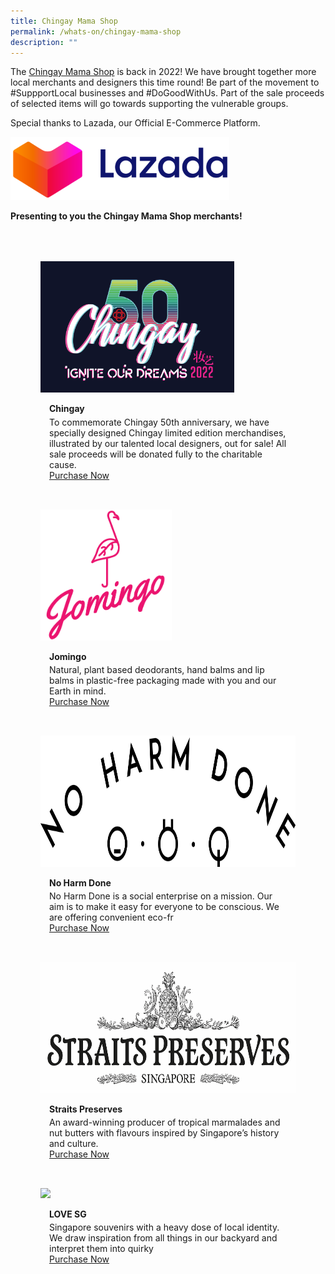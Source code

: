 ```yaml
---
title: Chingay Mama Shop
permalink: /whats-on/chingay-mama-shop
description: ""
---
```

The [Chingay Mama Shop](https://pages.lazada.sg/wow/gcp/route/lazada/sg/upr_1000345_lazada/channel/sg/upr-router/sg?hybrid=1&amp;data_prefetch=true&amp;prefetch_replace=1&amp;at_iframe=1&amp;wh_pid=/lazada/channel/sg/chingay2022/chingaymamashop2022) is back in 2022!  We have brought together more local merchants and designers this time round! Be part of the movement to #SuppportLocal businesses and #DoGoodWithUs.  Part of the sale proceeds of selected items will go towards supporting the vulnerable groups. 

Special thanks to Lazada, our Official E-Commerce Platform. 

<img style="width:350px" alt="lazada" src="/images/lazada.png">

**Presenting to you the Chingay Mama Shop merchants!**

<ul style="display: grid; grid-template-columns: repeat(auto-fit, minmax(300px, 1fr)); gap: 2rem; margin: 4rem 5vw; padding: 0; list-style-type: none;">
	<li>
		<div style="position: relative; display: block; height: 100%;  overflow: hidden; text-decoration: none;">
			<img style="height:210px;width:auto;" src="/images/MamaShop/chingay-mamashopimage.png">
			<div style="position: relative; display: flex; align-items: center; gap: 2em; padding: 1em 1em 0;">
            <h3 style="font-size: 1em; margin: 0 0 .3em;">Chingay</h3>            
          </div>
			<p style="padding: 0 1em 1em;margin: 0; overflow: hidden;">To commemorate Chingay 50th anniversary, we have specially designed Chingay limited edition merchandises, illustrated by our talented local designers, out for sale! All sale proceeds will be donated fully to the charitable cause.<br>
				<a href="https://www.lazada.sg/shop/chingay-mamashop">Purchase Now</a>
			</p>
		</div>
	</li>
	<li>
		<div style="position: relative; display: block; height: 100%;  overflow: hidden; text-decoration: none;">
			<img style="height: 210px;width:auto;" src="/images/MamaShop/jomingo-mamashopimage.png">
			<div style="position: relative; display: flex; align-items: center; gap: 2em; padding: 1em 1em 0;">
            <h3 style="font-size: 1em; margin: 0 0 .3em;">Jomingo</h3>            
          </div>
			<p style="padding: 0 1em 1em;margin: 0; overflow: hidden;">Natural, plant based deodorants, hand balms and lip balms in plastic-free packaging made with you and our Earth in mind.<br>
				<a href="https://www.lazada.sg/products/i1632566320.html">Purchase Now</a>
			</p>
		</div>
	</li>
	<li>
		<div style="position: relative; display: block; height: 100%;  overflow: hidden; text-decoration: none;">
			<img style="height: 210px;width:auto;" src="/images/MamaShop/no-harm-done-mamashopimage.png">
			<div style="position: relative; display: flex; align-items: center; gap: 2em; padding: 1em 1em 0;">
            <h3 style="font-size: 1em; margin: 0 0 .3em;">No Harm Done</h3>            
          </div>
			<p style="padding: 0 1em 1em;margin: 0; overflow: hidden;">No Harm Done is a social enterprise on a mission. Our aim is to make it easy for everyone to be conscious. We are offering convenient eco-fr<br>
				<a href="https://www.lazada.sg/products/no-harm-done-compostable-nespresso-compatible-coffee-capsules-kopi-o-i1964258121-s10567869829.html">Purchase Now</a>
			</p>
		</div>
	</li>
	<li>
		<div style="position: relative; display: block; height: 100%;  overflow: hidden; text-decoration: none;">
			<img style="height: 210px;width:auto;" src="/images/MamaShop/straits-preserves-pte-ltd-mamashopimage.png">
			<div style="position: relative; display: flex; align-items: center; gap: 2em; padding: 1em 1em 0;">
            <h3 style="font-size: 1em; margin: 0 0 .3em;">Straits Preserves</h3>
          </div>
			<p style="padding: 0 1em 1em;margin: 0; overflow: hidden;">An award-winning producer of tropical marmalades and nut butters with flavours inspired by Singapore’s history and culture.<br>
				<a href="https://redmart.lazada.sg/straits-preserves-166767/?m=redmart">Purchase Now</a>
			</p>
		</div>
	</li>
	<li>
		<div style="position: relative; display: block; height: 100%;  overflow: hidden; text-decoration: none;">
			<img style="height: 210px;width:auto;" src="/images/MamaShop/love-sg-mamashopimage.png">
			<div style="position: relative; display: flex; align-items: center; gap: 2em; padding: 1em 1em 0;">
            <h3 style="font-size: 1em; margin: 0 0 .3em;">LOVE SG</h3>
          </div>
			<p style="padding: 0 1em 1em;margin: 0; overflow: hidden;">Singapore souvenirs with a heavy dose of local identity. We draw inspiration from all things in our backyard and interpret them into quirky<br>
				<a href="https://www.lazada.sg/products/i380444438.html">Purchase Now</a>
			</p>
		</div>
	</li>
</ul>